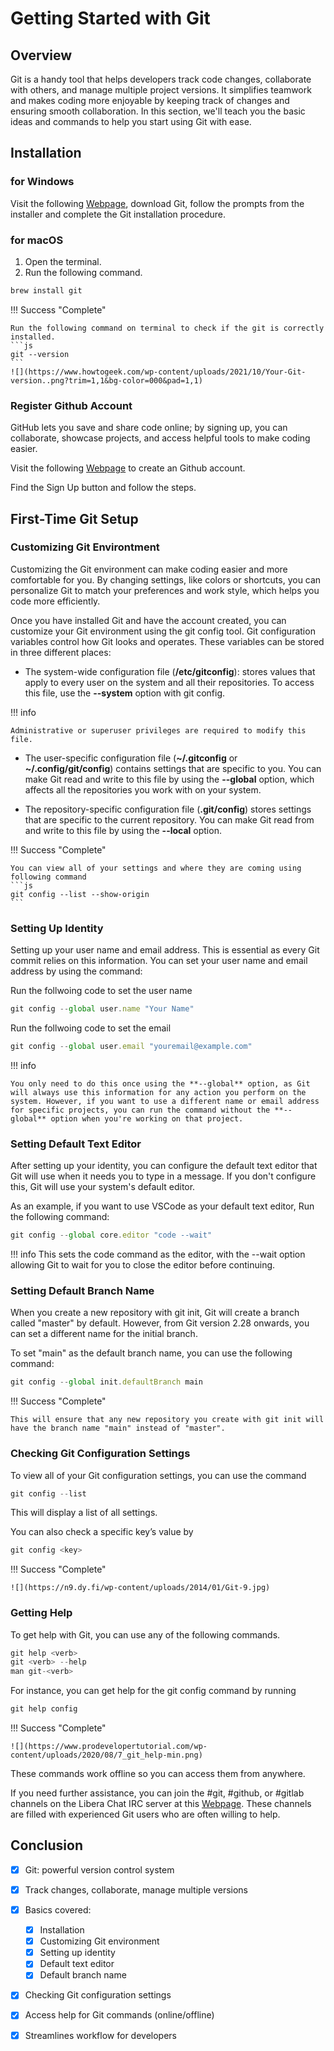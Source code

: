 # Getting Started with Git

## Overview

Git is a handy tool that helps developers track code changes, collaborate with others, and manage multiple project versions. It simplifies teamwork and makes coding more enjoyable by keeping track of changes and ensuring smooth collaboration. In this section, we'll teach you the basic ideas and commands to help you start using Git with ease.

## Installation

### for Windows

Visit the following [Webpage](https://git-scm.com/download/win), download Git, follow the prompts from the installer and complete the Git installation procedure.

### for macOS

1. Open the terminal.
2. Run the following command.

```js
brew install git
```

!!! Success "Complete"

    Run the following command on terminal to check if the git is correctly installed.
    ```js
    git --version
    ```
    ![](https://www.howtogeek.com/wp-content/uploads/2021/10/Your-Git-version..png?trim=1,1&bg-color=000&pad=1,1)

### Register Github Account

GitHub lets you save and share code online; by signing up, you can collaborate, showcase projects, and access helpful tools to make coding easier.

Visit the following [Webpage](https://github.com/) to create an Github account.

Find the Sign Up button and follow the steps.

## First-Time Git Setup

### Customizing Git Environtment

Customizing the Git environment can make coding easier and more comfortable for you. By changing settings, like colors or shortcuts, you can personalize Git to match your preferences and work style, which helps you code more efficiently.

Once you have installed Git and have the account created, you can customize your Git environment using the git config tool. Git configuration variables control how Git looks and operates. These variables can be stored in three different places:

- The system-wide configuration file (**/etc/gitconfig**): stores values that apply to every user on the system and all their repositories.
  To access this file, use the **--system** option with git config.

!!! info

    Administrative or superuser privileges are required to modify this file.

- The user-specific configuration file (**~/.gitconfig** or **~/.config/git/config**) contains settings that are specific to you.
  You can make Git read and write to this file by using the **--global** option, which affects all the repositories you work with on your system.

- The repository-specific configuration file (**.git/config**) stores settings that are specific to the current repository.
  You can make Git read from and write to this file by using the **--local** option.

!!! Success "Complete"

    You can view all of your settings and where they are coming using following command
    ```js
    git config --list --show-origin
    ```

### Setting Up Identity

Setting up your user name and email address. This is essential as every Git commit relies on this information. You can set your user name and email address by using the command:

Run the follwoing code to set the user name

```js
git config --global user.name "Your Name"
```

Run the follwoing code to set the email

```js
git config --global user.email "youremail@example.com"
```

!!! info

    You only need to do this once using the **--global** option, as Git will always use this information for any action you perform on the system. However, if you want to use a different name or email address for specific projects, you can run the command without the **--global** option when you're working on that project.

### Setting Default Text Editor

After setting up your identity, you can configure the default text editor that Git will use when it needs you to type in a message. If you don't configure this, Git will use your system's default editor.

As an example, if you want to use VSCode as your default text editor, Run the following command:

```js
git config --global core.editor "code --wait"
```

!!! info
This sets the code command as the editor, with the --wait option allowing Git to wait for you to close the editor before continuing.

### Setting Default Branch Name

When you create a new repository with git init, Git will create a branch called "master" by default. However, from Git version 2.28 onwards, you can set a different name for the initial branch.

To set "main" as the default branch name, you can use the following command:

```js
git config --global init.defaultBranch main
```

!!! Success "Complete"

    This will ensure that any new repository you create with git init will have the branch name "main" instead of "master".

### Checking Git Configuration Settings

To view all of your Git configuration settings, you can use the command

```js
git config --list
```

This will display a list of all settings.

You can also check a specific key’s value by

```js
git config <key>
```

!!! Success "Complete"

    ![](https://n9.dy.fi/wp-content/uploads/2014/01/Git-9.jpg)

### Getting Help

To get help with Git, you can use any of the following commands.

```js
git help <verb>
git <verb> --help
man git-<verb>
```

For instance, you can get help for the git config command by running

```js
git help config
```

!!! Success "Complete"

    ![](https://www.prodevelopertutorial.com/wp-content/uploads/2020/08/7_git_help-min.png)

These commands work offline so you can access them from anywhere.

If you need further assistance, you can join the #git, #github, or #gitlab channels on the Libera Chat IRC server at this [Webpage](https://libera.chat/). These channels are filled with experienced Git users who are often willing to help.

## Conclusion

- [x] Git: powerful version control system
- [x] Track changes, collaborate, manage multiple versions

- [x] Basics covered:

  - [x] Installation
  - [x] Customizing Git environment
  - [x] Setting up identity
  - [x] Default text editor
  - [x] Default branch name

- [x] Checking Git configuration settings
- [x] Access help for Git commands (online/offline)
- [x] Streamlines workflow for developers
